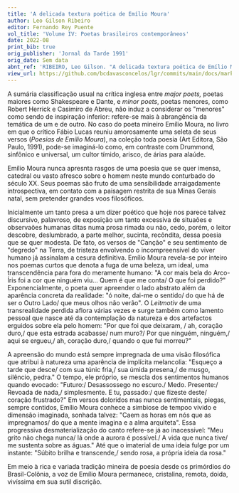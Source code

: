 ```yaml
---
title: 'A delicada textura poética de Emílio Moura'
author: Leo Gilson Ribeiro
editor: Fernando Rey Puente
vol_title: 'Volume IV: Poetas brasileiros contemporâneos'
date: 2022-08
print_bib: true
orig_publisher: 'Jornal da Tarde 1991'
orig_date: Sem data
abnt_ref: 'RIBEIRO, Leo Gilson. "A delicada textura poética de Emílio Moura". In PUENTE, Fernando Rey (org.) <em>Volume 4: Poetas brasileiros contemporâneos</em>, 2022. Publicação original: Jornal da Tarde 1991, Sem data. URL: <a href="yml_view_url">https://github.com/bcdavasconcelos/lgr/commits/main/docs/markdown/volume-4/12-emilio-moura/00-a-delicada-textura-poetica-de-emilio-moura</a>'
view_url: https://github.com/bcdavasconcelos/lgr/commits/main/docs/markdown/volume-4/12-emilio-moura/00-a-delicada-textura-poetica-de-emilio-moura
---
```


A sumária classificação usual na crítica inglesa entre *major poets,* poetas maiores como Shakespeare e Dante, e *minor poets*, poetas menores, como Robert Herrick e Casimiro de Abreu, não induz a considerar os "menores" como sendo de inspiração inferior: refere-se mais à abrangência da temática de um e de outro. No caso do poeta mineiro Emílio Moura, no livro em que o crítico Fábio Lucas reuniu amorosamente uma seleta de seus versos (*Poesias de Emílio Moura*), na coleção toda poesia (Art Editora, São Paulo, 1991), pode-se imaginá-lo como, em contraste com Drummond, sinfônico e universal, um cultor tímido, arisco, de árias para alaúde.

Emílio Moura nunca apresnta rasgos de uma poesia que se quer imensa, catedral ou vasto afresco sobre o homem neste mundo conturbado do século XX. Seus poemas são fruto de uma sensibilidade arraigadamente introspectiva, em contato com a paisagem restrita de sua Minas Gerais natal, sem pretender grandes voos filosóficos.

Inicialmente um tanto presa a um dizer poético que hoje nos parece talvez discursivo, palavroso, de exposição um tanto excessiva de situaões e observaões humanas ditas numa prosa rimada ou não, cedo, porém, o leitor descobre, deslumbrado, a parte melhor, sucinta, recôndita, dessa poesia que se quer modesta. De fato, os versos de "Canção" e seu sentimento de "degredo" na Terra, de tristeza envolvendo o incompreensível do viver humano já assinalam a cesura definitiva. Emílio Moura revela-se por inteiro nos poemas curtos que denota a fuga de uma beleza, um ideal, uma transcendência para fora do meramente humano: "A cor mais bela do Arco-Íris foi a cor que ninguém viu... Quem é que me conta/ O que foi perdido?" Exponencialmente, o poeta quer apreender o lado abstrato além da aparência concreta da realidade: "ó noite, dai-me o sentido/ do que há de ser o Outro Lado/ que meus olhos não verão". O *Leitmotiv* de uma transrealidade perdida aflora várias vezes e surge também como lamento pessoal que nasce até da contemplação da natureza e dos artefactos erguidos sobre ela pelo homem: "Por que foi que deixaram, / ah, coração duro,/ que esta estrada acabasse/ num muro?/ Por que ninguém, ninguém,/ aqui se ergueu,/ ah, coração duro,/ quando o que fui morreu?"

A apreensão do mundo está sempre impregnada de uma visão filosófica que atribui à natureza uma aparência de implícita melancolia: "Esqueço a tarde que desce/ com sua túnic fria,/ sua úmida presena,/ de musgo, silêncio, pedra." O tempo, ele próprio, se mescla dos sentimentos humanos quando evocado: "Futuro:/ Desassossego no escuro./ Medo. Presente:/ Revoada de nada,/ simplesmente. E tu, passado:/ que fizeste deste/ coração frustrado?" Em versos doloridos mas nunca sentimentais, piegas, sempre contidos, Emílio Moura conhece a simbiose de tempoo vivido e dimensão imaginada, sonhada talvez: "Caem as horas em nós que as impregnamos/ do que a mente imagina e a alma arquiteta". Essa progressiva desmaterialização do canto refere-se já ao inacessível: "Meu grito não chega nunca/ lá onde a aurora é possível./ A vida que nunca tive/ me sustenta sobre as águas." Até que o imaterial de uma ideia fulge por um instante: "Súbito brilha e transcende,/ sendo rosa, a própria ideia da rosa."

Em meio à rica e variada tradição mineira de poesia desde os primórdios do Brasil-Colõnia, a voz de Emílio Moura permanece, cristalina, remota, doida, vivíssima em sua sutil discrição.